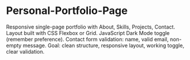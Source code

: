 # Personal-Portfolio-Page
Responsive single-page portfolio with About, Skills, Projects, Contact. Layout built with CSS Flexbox or Grid. JavaScript Dark Mode toggle (remember preference). Contact form validation: name, valid email, non-empty message. Goal: clean structure, responsive layout, working toggle, clear validation.
